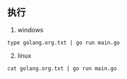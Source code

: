 ## 执行
1. windows

`type golang.org.txt | go run main.go`
   
2. linux

`cat golang.org.txt | go run main.go`